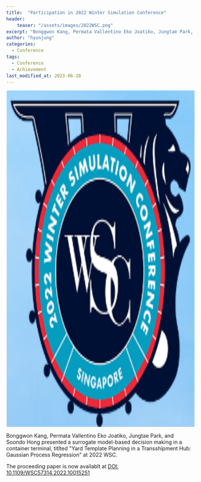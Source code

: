 ```yaml
---
title:  "Participation in 2022 Winter Simulation Conference"
header:
    teaser: "/assets/images/2022WSC.png"
excerpt: "Bonggwon Kang, Permata Vallentino Eko Joatiko, Jungtae Park, and Soondo Hong presented a surrogate model-based decision making in a container terminal, titlted Yard Template Planning in a Transshipment Hub: Gaussian Process Regression at 2022 WSC. "
author: "hyunjung"
categories:
  - Conference
tags:
  - Conference
  - Achievement
last_modified_at: 2023-06-28
---
```

<img align="center" width="900" height="900" style="border: 1px solid white" src="/assets/images/2022WSC.png"> 

Bonggwon Kang, Permata Vallentino Eko Joatiko, Jungtae Park, and Soondo Hong presented a surrogate model-based decision making in a container terminal, titlted "Yard Template Planning in a Transshipment Hub: Gaussian Process Regression" at 2022 WSC. 

The proceeding paper is now availablt at [DOI: 10.1109/WSC57314.2022.10015251](https://ieeexplore.ieee.org/abstract/document/10015251/keywords#keywords)